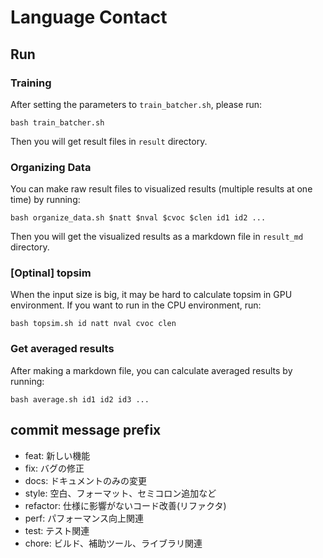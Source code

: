 # Language Contact

## Run

### Training

After setting the parameters to `train_batcher.sh`, please run:

```
bash train_batcher.sh
```

Then you will get result files in `result` directory.

### Organizing Data

You can make raw result files to visualized results (multiple results at one time) by running:

```
bash organize_data.sh $natt $nval $cvoc $clen id1 id2 ...
```

Then you will get the visualized results as a markdown file in `result_md` directory.

### [Optinal] topsim

When the input size is big, it may be hard to calculate topsim in GPU environment. If you want to run in the CPU environment, run:

```
bash topsim.sh id natt nval cvoc clen
```

### Get averaged results

After making a markdown file, you can calculate averaged results by running:

```
bash average.sh id1 id2 id3 ...
```

## commit message prefix

- feat: 新しい機能
- fix: バグの修正
- docs: ドキュメントのみの変更
- style: 空白、フォーマット、セミコロン追加など
- refactor: 仕様に影響がないコード改善(リファクタ)
- perf: パフォーマンス向上関連
- test: テスト関連
- chore: ビルド、補助ツール、ライブラリ関連
